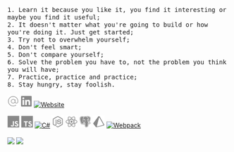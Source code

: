 <samp>
  1. Learn it because you like it, you find it interesting or maybe you find it useful; <br>
  2. It doesn't matter what you're going to build or how you're doing it. Just get started; <br>
  3. Try not to overwhelm yourself; <br>
  4. Don't feel smart; <br>
  5. Don't compare yourself; <br>
  6. Solve the problem you have to, not the problem you think you will have; <br>
  7. Practice, practice and practice; <br>
  8. Stay hungry, stay foolish.
</samp>

<br>
<br>

<div>
   <a href="mailto:salibagui19@gmail.com" target="_blank" rel="noreferrer noopener"><img src="https://raw.githubusercontent.com/0xShapeShifter/dev-story/master/public/images/socials/at.svg" alt="Email" width="26" height="26" /></a> <a href="https://www.linkedin.com/in/guisaliba" target="_blank" rel="noreferrer noopener"><img src="https://raw.githubusercontent.com/0xShapeShifter/dev-story/master/public/images/socials/linkedin.svg" alt="LinkedIn" width="26" height="26" /></a> <a href="https://guisaliba.vercel.app" target="_blank" rel="noreferrer" noopener><img src="https://raw.githubusercontent.com/0xShapeShifter/readme-md/master/public/images/socials/globe.svg" alt="Website" width="26" height="26"/></a>
</div>

<!-- <a href="https://twitter.com/guisaliba1" target="_blank" rel="noreferrer noopener"><img src="https://raw.githubusercontent.com/0xShapeShifter/dev-story/master/public/images/socials/twitter.svg" alt="Twitter" width="26" height="26" /></a> -->

<br>


<div>
  <a href="https://www.javascript.com" target="_blank" rel="noreferrer noopener"><img src="https://raw.githubusercontent.com/0xShapeShifter/dev-story/master/public/images/skills/core/javascript.svg" alt="JavaScript" width="27" height="27" /></a>
  <a href="https://www.typescriptlang.org" target="_blank" rel="noreferrer noopener"><img src="https://raw.githubusercontent.com/0xShapeShifter/dev-story/master/public/images/skills/core/typescript.svg" alt="TypeScript" width="27" height="27" /></a>
  <a href="https://dotnet.microsoft.com" target="_blank" rel="noreferrer noopener"><img src="https://raw.githubusercontent.com/0xShapeShifter/readme-md/master/public/images/skills/core/csharp.svg" alt="C#" width="27" height="27" /></a>
  <a href="https://nodejs.org" target="_blank" rel="noreferrer noopener"><img src="https://raw.githubusercontent.com/0xShapeShifter/dev-story/master/public/images/skills/backend/nodejs.svg" alt="NodeJS" width="27" height="27" /></a>
  <a href="https://reactjs.org" target="_blank" rel="noreferrer noopener"><img src="https://raw.githubusercontent.com/0xShapeShifter/dev-story/master/public/images/skills/frontend/react.svg" alt="React" width="27" height="27" /></a>
  <a href="https://www.postgresql.org" target="_blank" rel="noreferrer noopener"><img src="https://raw.githubusercontent.com/0xShapeShifter/dev-story/master/public/images/skills/backend/postgresql.svg" alt="PostgreSQL" width="27" height="27" /></a>
  <a href="https://prisma.io" target="_blank" rel="noreferrer noopener"><img src="https://raw.githubusercontent.com/0xShapeShifter/dev-story/master/public/images/skills/backend/prisma.svg" alt="Prisma" width="27" height="27" /></a>
  <a href="https://webpack.js.org/" target="_blank" rel="noreferrer noopener"><img src="https://raw.githubusercontent.com/0xShapeShifter/readme-md/master/public/images/skills/frontend/webpack.svg" alt="Webpack" width="27" height="27" /></a>
</div>

<br>

<div>
  <a>
    <img height=170 align=center src="https://streak-stats.demolab.com?user=guisaliba&theme=dark&border_radius=5&card_width=450"/>
  </a>
  <a>
    <img height=170 align=center src="https://github-readme-stats.vercel.app/api/top-langs?username=guisaliba&theme=dark&layout=compact&hide=html,css,javascript">
  </a>
</div>
